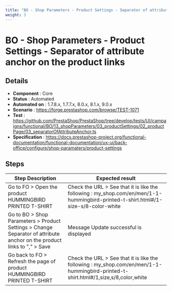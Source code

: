```yaml
---
title: "BO - Shop Parameters - Product Settings - Separator of attribute anchor on the product links"
weight: 3
---
```


# BO - Shop Parameters - Product Settings - Separator of attribute anchor on the product links
## Details
* **Component** : Core
* **Status** : Automated
* **Automated on** : 1.7.8.x, 1.7.7.x, 8.0.x, 8.1.x, 9.0.x
* **Scenario** : https://forge.prestashop.com/browse/TEST-1071
* **Test** : https://github.com/PrestaShop/PrestaShop/tree/develop/tests/UI/campaigns/functional/BO/13_shopParameters/03_productSettings/02_productPage/03_separatorOfAttributeAnchor.ts
* **Specification** : https://docs.prestashop-project.org/functional-documentation/functional-documentation/ux-ui/back-office/configure/shop-paramaters/product-settings

## Steps
| Step Description | Expected result |
| ----- | ----- |
| Go to FO > Open the product HUMMINGBIRD PRINTED T-SHIRT | Check the URL > See that it is like the following : my_shop.com/en/men/1-1-hummingbird-printed-t-shirt.html#/1-size-s/8-color-white |
| Go to BO > Shop Parameters > Product Settings > Change Separator of attribute anchor on the product links to "," > Save | Message Update successful is displayed |
| Go back to FO > Refresh the page of product HUMMINGBIRD PRINTED T-SHIRT | Check the URL > See that it is like the following : my_shop.com/en/men/1-1-hummingbird-printed-t-shirt.html#/1,size,s/8,color,white |
